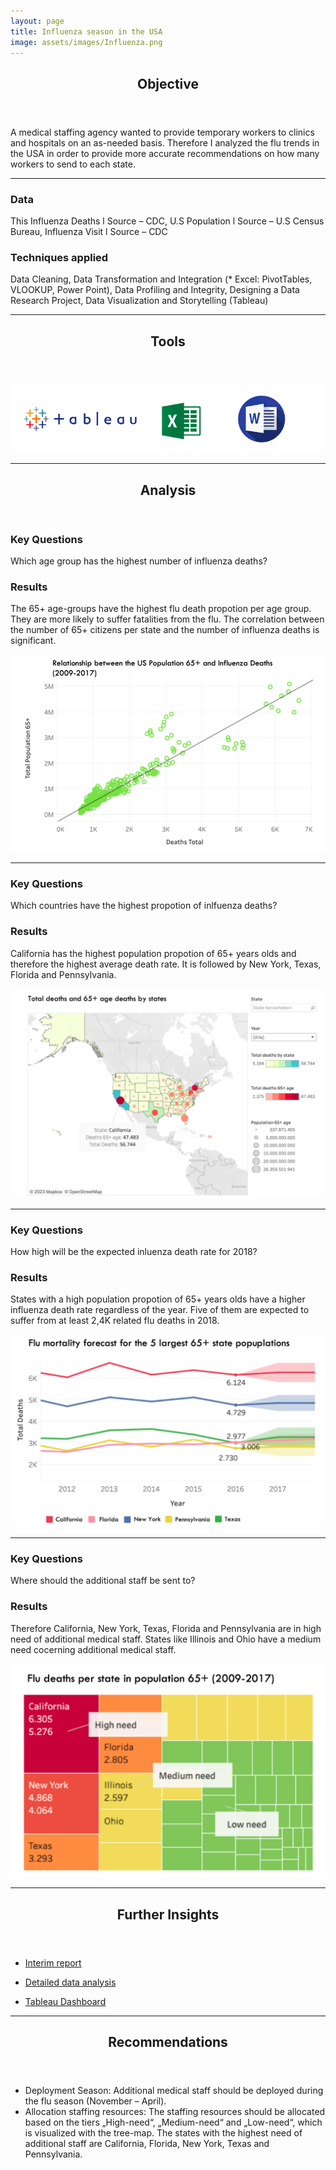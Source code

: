 ```yaml
---
layout: page
title: Influenza season in the USA
image: assets/images/Influenza.png
---
```


<header class="major">
		<h2>Objective</h2>
	</header>
<p>A medical staffing agency wanted to provide temporary workers to clinics and hospitals on an as-needed basis. Therefore I analyzed the flu trends in the USA in order to provide more accurate recommendations on how many workers to send to each state.</p>

<hr class="major" />
<div class="features">
		<article>
			<span class="icon fa-database"></span>
			<div class="content">
				<h3>Data</h3>
				<p>This Influenza Deaths l Source – CDC, U.S Population l Source – U.S Census Bureau, Influenza Visit l Source – CDC</p>
			</div>
		</article>
		<article>
			<span class="icon fa-book"></span>
			<div class="content">
				<h3>Techniques applied</h3>
				<p>Data Cleaning, Data Transformation and Integration (* Excel: PivotTables, VLOOKUP, Power Point), Data Profiling and Integrity, Designing a Data Research Project, Data Visualization and Storytelling (Tableau)</p>
			</div>
		</article>
	</div>

<hr class="major" />
<header class="major">
		<h2>Tools</h2>
	</header>
<span class="image fit"><img src="assets/images/Influenza Tools.png" alt="" /></span>

<hr class="major" />
<!-- Section -->
<section>
<header class="major">
		<h2>Analysis</h2>
	</header>
<div class="features">
	<article>
			<div class="content">
				<h3>Key Questions</h3>
				<p>Which age group has the highest number of influenza deaths?</p>
				<h3>Results</h3>
				<p>The 65+ age-groups have the highest flu death propotion per age group.
				  They are more likely to suffer fatalities from the flu.
			The correlation between the number of 65+ citizens per state and the number of influenza deaths is significant. 
</p>
				</div>
		</article>
		<article>
			<span class="image fit"><img src="assets/images/Influenza Analyse 1.png" alt="" /></span>
		</article>
  		</div>
    
<hr class="major" />
<div class="features">	
		<article>
			<div class="content">
				<h3>Key Questions</h3>
				<p>Which countries have the highest propotion of inlfuenza deaths?</p>
				<h3>Results</h3>
				<p>California has the highest population propotion of 65+ years olds and therefore the highest average death rate. It is followed by New York, Texas, Florida and Pennsylvania. </p>
			</div>
		</article>
		<article>
  <span class="image fit"><img src="assets/images/Influenza Analyse 2.png" alt="" /></span>
		</article>
  		</div>
   <hr class="major" />
<div class="features">	
		<article>
			<div class="content">
				<h3>Key Questions</h3>
				<p>How high will be the expected inluenza death rate for 2018?</p>
				<h3>Results</h3>
				<p>States with a high population propotion of 65+ years olds have a higher influenza death rate regardless of the year. Five of them are expected to suffer from at least 2,4K related flu deaths in 2018.</p>
			</div>
		</article>
		<article>
  <span class="image fit"><img src="assets/images/Influenza Analyse 3.png" alt="" /></span>
		</article>
  		</div>
<hr class="major" /> 

<div class="features">	
		<article>
			<div class="content">
				<h3>Key Questions</h3>
				<p>Where should the additional staff be sent to?</p>
				<h3>Results</h3>
				<p>Therefore California, New York, Texas, Florida and Pennsylvania are in high need of additional medical staff. States like Illinois and Ohio have a medium need cocerning additional medical staff.</p>
			</div>
		</article>
		<article>
			<span class="image fit"><img src="assets/images/Influenza Analyse 4.png" alt="" /></span>
		</article>
  		</div>

<hr class="major" />

<header class="major">
		<h2>Further Insights</h2>
	</header>

<div class="row">
	<div class="4u 12u$(medium)">
		<ul class="actions">
			<li><a href="https://www.dropbox.com/scl/fi/ehh6tgn6i7lrjnptlrh8n/1.10-Interim-report.pdf?rlkey=kclfvmvqfo9h3k87c6bz4l0nm&dl=0" class="button special icon fa-file-pdf-o">Interim report</a></li></ul>
			 </div>
	<div class="4u 12u$(medium)">
		<ul class="actions">	
			<li><a href="https://www.dropbox.com/scl/fo/4wxa2qximfgfigq0zxoaw/h?rlkey=dpke7j4i5ongokm9ml7akla6v&dl=0" class="button special icon fa-edit">Detailed data analysis</a></li></ul>
	 </div>
   	<div class="4u 12u$(medium)">
		<ul class="actions">	
   	<li><a href="https://public.tableau.com/views/PreparingforInfluenzaSeason_16828315071710/PreparingforInfluenzaseason2?:language=de-DE&:display_count=n&:origin=viz_share_link" class="button special icon fa-laptop">Tableau Dashboard</a></li></ul>
 </div>
  </div>
  
<hr class="major" />
<div class="content">
	<header class="major">
		<h2>Recommendations</h2>
	</header>
<ul>
					<li>Deployment Season: Additional medical staff should be deployed during the flu season
  (November – April).</li>
					<li>Allocation staffing resources: The staffing resources should be allocated based on the tiers „High-need“, „Medium-need“ and „Low-need“, which is visualized with the tree-map. The states with the highest need of additional staff are California, Florida, New York, Texas and Pennsylvania.</li>	
</ul> 
</div>
